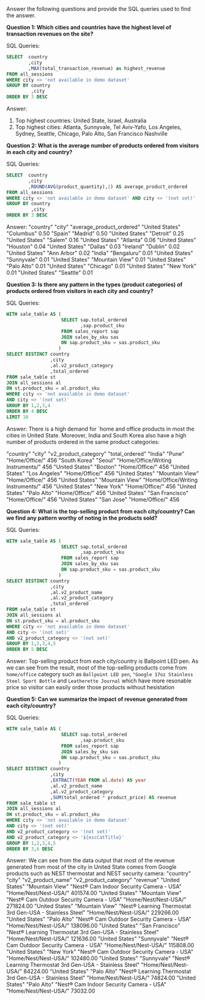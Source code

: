 Answer the following questions and provide the SQL queries used to find the answer.

    
**Question 1: Which cities and countries have the highest level of transaction revenues on the site?**


SQL Queries:
```SQL
SELECT  country
		,city
		,MAX(total_transaction_revenue) as highest_revenue
FROM all_sessions
WHERE city <> 'not available in demo dataset'
GROUP BY country
		 ,city
ORDER BY 3 DESC
```


Answer:
1. Top highest countries: United State, Israel, Australia
2. Top highest cities: Atlanta, Sunnyvale, Tel Aviv-Yafo, Los Angeles, Sydney, Seattle, Chicago, Palo Alto, San Francisco Nashville




**Question 2: What is the average number of products ordered from visitors in each city and country?**


SQL Queries:
```SQL
SELECT  country
		,city
		,ROUND(AVG(product_quantity),2) AS average_product_ordered
FROM all_sessions
WHERE city <> 'not available in demo dataset' AND city <> '(not set)'
GROUP BY country
		 ,city
ORDER BY 3 DESC
```


Answer:
"country"	"city"	"average_product_ordered"
"United States"	"Columbus"	0.50
"Spain"	"Madrid"	0.50
"United States"	"Detroit"	0.25
"United States"	"Salem"	0.16
"United States"	"Atlanta"	0.06
"United States"	"Houston"	0.04
"United States"	"Dallas"	0.03
"Ireland"	"Dublin"	0.02
"United States"	"Ann Arbor"	0.02
"India"	"Bengaluru"	0.01
"United States"	"Sunnyvale"	0.01
"United States"	"Mountain View"	0.01
"United States"	"Palo Alto"	0.01
"United States"	"Chicago"	0.01
"United States"	"New York"	0.01
"United States"	"Seattle"	0.01


**Question 3: Is there any pattern in the types (product categories) of products ordered from visitors in each city and country?**


SQL Queries:
```SQL
WITH sale_table AS (
					SELECT sap.total_ordered
						   ,sap.product_sku
					FROM sales_report sap
					JOIN sales_by_sku sas
					ON sap.product_sku = sas.product_sku
				   )
SELECT DISTINCT country
				,city
				,al.v2_product_category
				,total_ordered
FROM sale_table st
JOIN all_sessions al
ON st.product_sku = al.product_sku
WHERE city <> 'not available in demo dataset'
AND city <> '(not set)'
GROUP BY 1,2,3,4
ORDER BY 4 DESC
LIMIT 10
```


Answer:
There is a high demand for `home and office products in most the cities in United State. Moreover, India and South Korea also have a high number of products ordered in the same product categories:

"country"	"city"	"v2_product_category"	"total_ordered"
"India"	"Pune"	"Home/Office/"	456
"South Korea"	"Seoul"	"Home/Office/Writing Instruments/"	456
"United States"	"Boston"	"Home/Office/"	456
"United States"	"Los Angeles"	"Home/Office/"	456
"United States"	"Mountain View"	"Home/Office/"	456
"United States"	"Mountain View"	"Home/Office/Writing Instruments/"	456
"United States"	"New York"	"Home/Office/"	456
"United States"	"Palo Alto"	"Home/Office/"	456
"United States"	"San Francisco"	"Home/Office/"	456
"United States"	"San Jose"	"Home/Office/"	456




**Question 4: What is the top-selling product from each city/country? Can we find any pattern worthy of noting in the products sold?**


SQL Queries:
```SQL
WITH sale_table AS (
					SELECT sap.total_ordered
						   ,sap.product_sku
					FROM sales_report sap
					JOIN sales_by_sku sas
					ON sap.product_sku = sas.product_sku
				   )
SELECT DISTINCT country
				,city
				,al.v2_product_name
				,al.v2_product_category
				,total_ordered
FROM sale_table st
JOIN all_sessions al
ON st.product_sku = al.product_sku
WHERE city <> 'not available in demo dataset'
AND city <> '(not set)'
AND v2_product_category <> '(not set)'
GROUP BY 1,2,3,4,5
ORDER BY 5 DESC
```

Answer:
Top-selling product from each city/country is Ballpoint LED pen. As we can see from the result, most of the top-selling products come from `home/office` category such as `Ballpoint LED pen`, `"Google 17oz Stainless Steel Sport Bottle` and `Leatherette Journal` which have more resonable price so visitor can easily order those products without hesistation




**Question 5: Can we summarize the impact of revenue generated from each city/country?**

SQL Queries:
```SQL
WITH sale_table AS (
					SELECT sap.total_ordered
						   ,sap.product_sku
					FROM sales_report sap
					JOIN sales_by_sku sas
					ON sap.product_sku = sas.product_sku
				   )
SELECT DISTINCT country
				,city
				,EXTRACT(YEAR FROM al.date) AS year
				,al.v2_product_name
				,al.v2_product_category
				,SUM(total_ordered * product_price) AS revenue
FROM sale_table st
JOIN all_sessions al
ON st.product_sku = al.product_sku
WHERE city <> 'not available in demo dataset'
AND city <> '(not set)'
AND v2_product_category <> '(not set)' 
AND v2_product_category <> '${escCatTitle}'
GROUP BY 1,2,3,4,5
ORDER BY 3,6 DESC
```

Answer:
We can see from the data output that most of the revenue generated from most of the city in United State comes from Google products such as NEST thermostat and NEST security camera:
"country"	"city"	"v2_product_name"	"v2_product_category"	"revenue"
"United States"	"Mountain View"	"Nest® Cam Indoor Security Camera - USA"	"Home/Nest/Nest-USA/"	401574.00
"United States"	"Mountain View"	"Nest® Cam Outdoor Security Camera - USA"	"Home/Nest/Nest-USA/"	271824.00
"United States"	"Mountain View"	"Nest® Learning Thermostat 3rd Gen-USA - Stainless Steel"	"Home/Nest/Nest-USA/"	229266.00
"United States"	"Palo Alto"	"Nest® Cam Outdoor Security Camera - USA"	"Home/Nest/Nest-USA/"	138096.00
"United States"	"San Francisco"	"Nest® Learning Thermostat 3rd Gen-USA - Stainless Steel"	"Home/Nest/Nest-USA/"	121636.00
"United States"	"Sunnyvale"	"Nest® Cam Outdoor Security Camera - USA"	"Home/Nest/Nest-USA/"	115808.00
"United States"	"New York"	"Nest® Cam Outdoor Security Camera - USA"	"Home/Nest/Nest-USA/"	102480.00
"United States"	"Sunnyvale"	"Nest® Learning Thermostat 3rd Gen-USA - Stainless Steel"	"Home/Nest/Nest-USA/"	84224.00
"United States"	"Palo Alto"	"Nest® Learning Thermostat 3rd Gen-USA - Stainless Steel"	"Home/Nest/Nest-USA/"	74824.00
"United States"	"Palo Alto"	"Nest® Cam Indoor Security Camera - USA"	"Home/Nest/Nest-USA/"	73032.00






